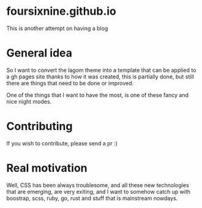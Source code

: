 # foursixnine.github.io

This is another attempt on having a blog

# General idea

So I want to convert the lagom theme into a template that can be applied to a gh pages site
thanks to how it was created, this is partially done, but still there are things that need to be
done or improved.

One of the things that I want to have the most, is one of these fancy and nice night modes.

# Contributing

If you wish to contribute, please send a pr :)

# Real motivation

Well, CSS has been always troublesome, and all these new technologies that are emerging, are very
exiting, and I want to somehow catch up with boostrap, scss, ruby, go, rust and stuff that is
mainstream nowdays. 
